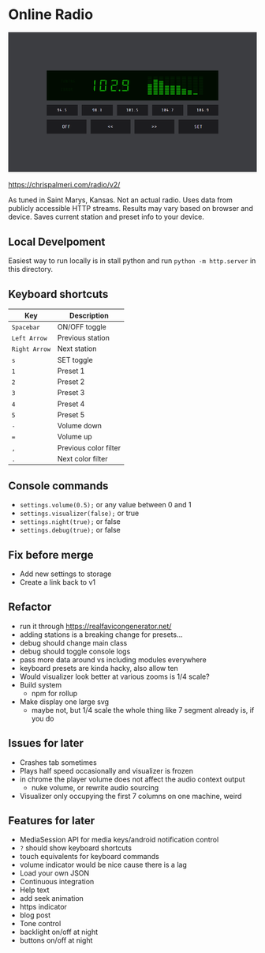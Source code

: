 # Online Radio

![screenshot](img/screencast.gif)

https://chrispalmeri.com/radio/v2/

As tuned in Saint Marys, Kansas. Not an actual radio. Uses data from publicly accessible HTTP streams. Results may vary based on browser and device. Saves current station and preset info to your device.

## Local Develpoment

Easiest way to run locally is in stall python and run `python -m http.server` in this directory.

## Keyboard shortcuts

Key | Description
---|---
`Spacebar` | ON/OFF toggle
`Left Arrow` | Previous station
`Right Arrow` | Next station
`s` | SET toggle
`1` | Preset 1
`2` | Preset 2
`3` | Preset 3
`4` | Preset 4
`5` | Preset 5
`-` | Volume down
`=` | Volume up
`,` | Previous color filter
`.` | Next color filter

## Console commands

  * `settings.volume(0.5);` or any value between 0 and 1
  * `settings.visualizer(false);` or true
  * `settings.night(true);` or false
  * `settings.debug(true);` or false

## Fix before merge

  * Add new settings to storage
  * Create a link back to v1

## Refactor

  * run it through https://realfavicongenerator.net/
  * adding stations is a breaking change for presets...
  * debug should change main class
  * debug should toggle console logs
  * pass more data around vs including modules everywhere
  * keyboard presets are kinda hacky, also allow ten
  * Would visualizer look better at various zooms is 1/4 scale?
  * Build system
    * npm for rollup
  * Make display one large svg
    * maybe not, but 1/4 scale the whole thing like 7 segment already is, if you do

## Issues for later

  * Crashes tab sometimes
  * Plays half speed occasionally and visualizer is frozen
  * in chrome the player volume does not affect the audio context output
    * nuke volume, or rewrite audio sourcing
  * Visualizer only occupying the first 7 columns on one machine, weird

## Features for later

  * MediaSession API for media keys/android notification control
  * `?` should show keyboard shortcuts
  * touch equivalents for keyboard commands
  * volume indicator would be nice cause there is a lag
  * Load your own JSON
  * Continuous integration
  * Help text
  * add seek animation
  * https indicator
  * blog post
  * Tone control
  * backlight on/off at night
  * buttons on/off at night
